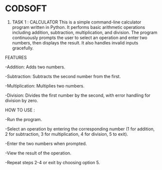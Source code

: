 # CODSOFT
1) TASK 1 : CALCULATOR
This is a simple command-line calculator program written in Python. It performs basic arithmetic operations including addition, subtraction, multiplication, and division. The program continuously prompts the user to select an operation and enter two numbers, then displays the result. It also handles invalid inputs gracefully.

FEATURES

-Addition: Adds two numbers.

-Subtraction: Subtracts the second number from the first.

-Multiplication: Multiplies two numbers.

-Division: Divides the first number by the second, with error handling for division by zero.

HOW TO USE :

-Run the program.

-Select an operation by entering the corresponding number (1 for addition, 2 for subtraction, 3 for multiplication, 4 for division, 5 to exit).

-Enter the two numbers when prompted.

-View the result of the operation.

-Repeat steps 2-4 or exit by choosing option 5.
